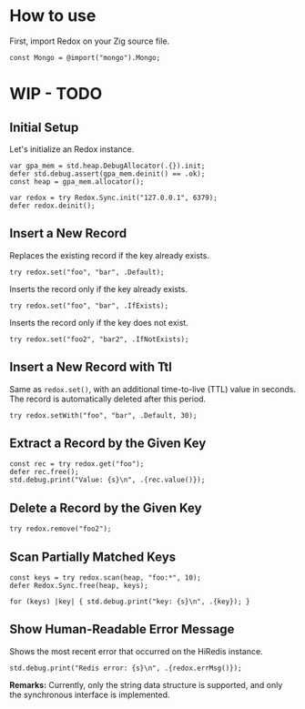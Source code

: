 # How to use

First, import Redox on your Zig source file.

```zig
const Mongo = @import("mongo").Mongo;
```

# WIP - TODO








## Initial Setup

Let's initialize an Redox instance.

```zig
var gpa_mem = std.heap.DebugAllocator(.{}).init;
defer std.debug.assert(gpa_mem.deinit() == .ok);
const heap = gpa_mem.allocator();

var redox = try Redox.Sync.init("127.0.0.1", 6379);
defer redox.deinit();
```

## Insert a New Record

Replaces the existing record if the key already exists.

```zig
try redox.set("foo", "bar", .Default);
```

Inserts the record only if the key already exists.

```zig
try redox.set("foo", "bar", .IfExists);
```

Inserts the record only if the key does not exist.

```zig
try redox.set("foo2", "bar2", .IfNotExists);
```

## Insert a New Record with Ttl

Same as `redox.set()`, with an additional time-to-live (TTL) value in seconds. The record is automatically deleted after this period.

```zig
try redox.setWith("foo", "bar", .Default, 30);
```

## Extract a Record by the Given Key

```zig
const rec = try redox.get("foo");
defer rec.free();
std.debug.print("Value: {s}\n", .{rec.value()});
```

## Delete a Record by the Given Key

```zig
try redox.remove("foo2");
```

## Scan Partially Matched Keys

```zig
const keys = try redox.scan(heap, "foo:*", 10);
defer Redox.Sync.free(heap, keys);

for (keys) |key| { std.debug.print("key: {s}\n", .{key}); }
```

## Show Human-Readable Error Message

Shows the most recent error that occurred on the HiRedis instance.

```zig
std.debug.print("Redis error: {s}\n", .{redox.errMsg()});
```

**Remarks:** Currently, only the string data structure is supported, and only the synchronous interface is implemented.










